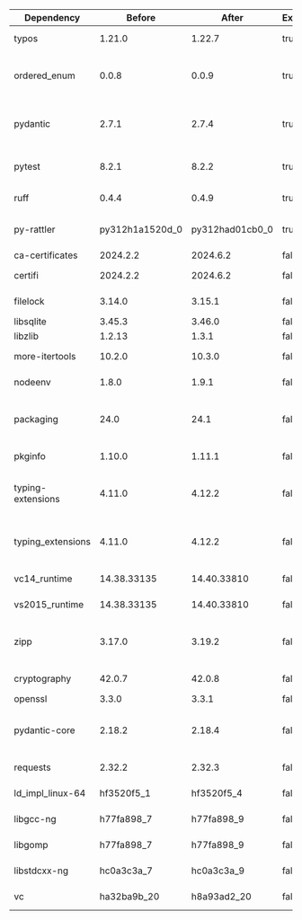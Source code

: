 |Dependency|Before|After|Explicit|Package|Environments|
|-|-|-|-|-|-|
|typos|1.21.0|1.22.7|true|conda|lint on *all platforms*|
|ordered_enum|0.0.8|0.0.9|true|conda|{build, default, py312} on *all platforms*|
|pydantic|2.7.1|2.7.4|true|conda|{build, default, py312} on *all platforms*|
|pytest|8.2.1|8.2.2|true|conda|{default, py312} on *all platforms*|
|ruff|0.4.4|0.4.9|true|conda|lint on *all platforms*|
|py-rattler|py312h1a1520d_0|py312had01cb0_0|true|conda|{default, py312} on osx-arm64|
|ca-certificates|2024.2.2|2024.6.2|false|conda|*all*|
|certifi|2024.2.2|2024.6.2|false|conda|build on *all platforms*|
|filelock|3.14.0|3.15.1|false|conda|lint on *all platforms*|
|libsqlite|3.45.3|3.46.0|false|conda|*all*|
|libzlib|1.2.13|1.3.1|false|conda|*all*|
|more-itertools|10.2.0|10.3.0|false|conda|build on *all platforms*|
|nodeenv|1.8.0|1.9.1|false|conda|lint on *all platforms*|
|packaging|24.0|24.1|false|conda|{build, default, py312} on *all platforms*|
|pkginfo|1.10.0|1.11.1|false|conda|build on *all platforms*|
|typing-extensions|4.11.0|4.12.2|false|conda|{build, default, py312} on *all platforms*|
|typing_extensions|4.11.0|4.12.2|false|conda|{build, default, py312} on *all platforms*|
|vc14_runtime|14.38.33135|14.40.33810|false|conda|*all envs* on win-64|
|vs2015_runtime|14.38.33135|14.40.33810|false|conda|*all envs* on win-64|
|zipp|3.17.0|3.19.2|false|conda|{build, default, py312} on *all platforms*|
|cryptography|42.0.7|42.0.8|false|conda|build on linux-64|
|openssl|3.3.0|3.3.1|false|conda|*all*|
|pydantic-core|2.18.2|2.18.4|false|conda|{build, default, py312} on *all platforms*|
|requests|2.32.2|2.32.3|false|conda|build on *all platforms*|
|ld_impl_linux-64|hf3520f5_1|hf3520f5_4|false|conda|*all envs* on linux-64|
|libgcc-ng|h77fa898_7|h77fa898_9|false|conda|*all envs* on linux-64|
|libgomp|h77fa898_7|h77fa898_9|false|conda|*all envs* on linux-64|
|libstdcxx-ng|hc0a3c3a_7|hc0a3c3a_9|false|conda|{build, lint} on linux-64|
|vc|ha32ba9b_20|h8a93ad2_20|false|conda|*all envs* on win-64|

[^1]: *Cursive* means explicit dependency.
[^2]: Dependency got downgraded.
